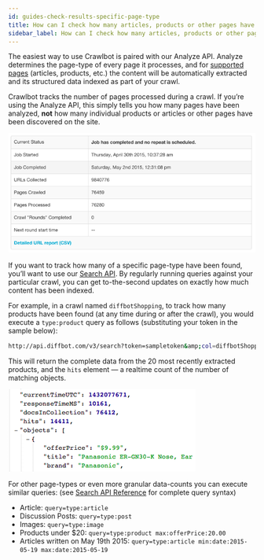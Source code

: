 ```yaml
---
id: guides-check-results-specific-page-type
title: How can I check how many articles, products or other pages have been found?
sidebar_label: How can I check how many articles, products or other pages have been found?
---
```


The easiest way to use Crawlbot is paired with our Analyze API. Analyze determines the page-type of every page it processes, and for <a href="http://www.diffbot.com/products/automatic">supported pages</a> (articles, products, etc.) the content will be automatically extracted and its structured data indexed as part of your crawl.

Crawlbot tracks the number of pages processed during a crawl. If you’re using the Analyze API, this simply tells you how many pages have been analyzed, **not** how many individual products or articles or other pages have been discovered on the site.

![](/img/Screenshot-2015-05-19-16.13.02.png)

If you want to track how many of a specific page-type have been found, you’ll want to use our [Search API](api-basics-search). By regularly running queries against your particular crawl, you can get to-the-second updates on exactly how much content has been indexed.

For example, in a crawl named `diffbotShopping`, to track how many products have been found (at any time during or after the crawl), you would execute a `type:product` query as follows (substituting your token in the sample below):

```bash
http://api.diffbot.com/v3/search?token=sampletoken&amp;col=diffbotShopping&amp;query=type:product
```

This will return the complete data from the 20 most recently extracted products, and the `hits` element — a realtime count of the number of matching objects.

![](/img/ss_2015-0519_838.png)

For other page-types or even more granular data-counts you can execute similar queries: (see <a href="api-search">Search API Reference</a> for complete query syntax)

- Article: `query=type:article`
- Discussion Posts: `query=type:post`
- Images: `query=type:image`
- Products under $20: `query=type:product max:offerPrice:20.00`
- Articles written on May 19th 2015: `query=type:article min:date:2015-05-19 max:date:2015-05-19`
